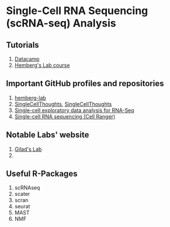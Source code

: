 # Single-Cell RNA Sequencing (scRNA-seq) Analysis

## Tutorials
1. [Datacamp](https://campus.datacamp.com/courses/single-cell-rna-seq-workflows-in-r/)
2. [Hemberg's Lab course](https://scrnaseq-course.cog.sanger.ac.uk/website/index.html)


## Important GitHub profiles and repositories
1. [hemberg-lab](https://github.com/hemberg-lab)
2. [SingleCellThoughts](https://github.com/LTLA/SingleCellThoughts), [SingleCellThoughts](https://ltla.github.io/SingleCellThoughts/)
3. [Single-cell exploratory data analysis for RNA-Seq](https://github.com/logstar/scedar)
4. [Single-cell RNA sequencing (Cell Ranger)](https://bioinformatics.uconn.edu/single-cell-rna-sequencing-cell-ranger-2/#)

## Notable Labs' website
1. [Gilad's Lab](https://giladlab.uchicago.edu/)
2. 

## Useful R-Packages
1. scRNAseq
2. scater
3. scran
4. seurat
5. MAST
6. NMF
